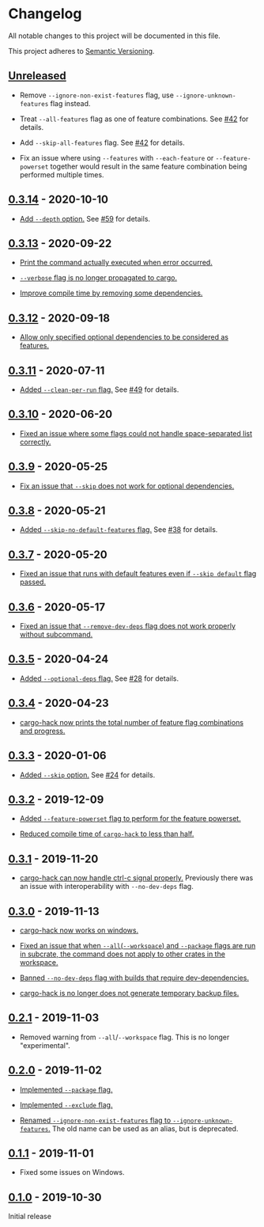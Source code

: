 # Changelog

All notable changes to this project will be documented in this file.

This project adheres to [Semantic Versioning](https://semver.org).

## [Unreleased]

* Remove `--ignore-non-exist-features` flag, use `--ignore-unknown-features` flag instead.

* Treat `--all-features` flag as one of feature combinations. See [#42][42] for details.

* Add `--skip-all-features` flag. See [#42][42] for details.

* Fix an issue where using `--features` with `--each-feature` or `--feature-powerset` together would result in the same feature combination being performed multiple times.

[42]: https://github.com/taiki-e/cargo-hack/pull/42

## [0.3.14] - 2020-10-10

* [Add `--depth` option.][59] See [#59][59] for details.

[59]: https://github.com/taiki-e/cargo-hack/pull/59

## [0.3.13] - 2020-09-22

* [Print the command actually executed when error occurred.](https://github.com/taiki-e/cargo-hack/pull/55)

* [`--verbose` flag is no longer propagated to cargo.](https://github.com/taiki-e/cargo-hack/pull/55)

* [Improve compile time by removing some dependencies.](https://github.com/taiki-e/cargo-hack/pull/54)

## [0.3.12] - 2020-09-18

* [Allow only specified optional dependencies to be considered as features.](https://github.com/taiki-e/cargo-hack/pull/51)

## [0.3.11] - 2020-07-11

* [Added `--clean-per-run` flag.][49] See [#49][49] for details.

[49]: https://github.com/taiki-e/cargo-hack/pull/49

## [0.3.10] - 2020-06-20

* [Fixed an issue where some flags could not handle space-separated list correctly.][46]

[46]: https://github.com/taiki-e/cargo-hack/pull/46

## [0.3.9] - 2020-05-25

* [Fix an issue that `--skip` does not work for optional dependencies.][43]

[43]: https://github.com/taiki-e/cargo-hack/pull/43

## [0.3.8] - 2020-05-21

* [Added `--skip-no-default-features` flag.][41] See [#38][38] for details.

[38]: https://github.com/taiki-e/cargo-hack/pull/38
[41]: https://github.com/taiki-e/cargo-hack/pull/41

## [0.3.7] - 2020-05-20

* [Fixed an issue that runs with default features even if `--skip default` flag passed.][37]

[37]: https://github.com/taiki-e/cargo-hack/pull/37

## [0.3.6] - 2020-05-17

* [Fixed an issue that `--remove-dev-deps` flag does not work properly without subcommand.][36]

[36]: https://github.com/taiki-e/cargo-hack/pull/36

## [0.3.5] - 2020-04-24

* [Added `--optional-deps` flag.][34] See [#28][28] for details.

[28]: https://github.com/taiki-e/cargo-hack/pull/28
[34]: https://github.com/taiki-e/cargo-hack/pull/34

## [0.3.4] - 2020-04-23

* [cargo-hack now prints the total number of feature flag combinations and progress.][32]

[32]: https://github.com/taiki-e/cargo-hack/pull/32

## [0.3.3] - 2020-01-06

* [Added `--skip` option.][25] See [#24][24] for details.

[24]: https://github.com/taiki-e/cargo-hack/pull/24
[25]: https://github.com/taiki-e/cargo-hack/pull/25

## [0.3.2] - 2019-12-09

* [Added `--feature-powerset` flag to perform for the feature powerset.][23]

* [Reduced compile time of `cargo-hack` to less than half.][22]

[22]: https://github.com/taiki-e/cargo-hack/pull/22
[23]: https://github.com/taiki-e/cargo-hack/pull/23

## [0.3.1] - 2019-11-20

* [cargo-hack can now handle ctrl-c signal properly.][20] Previously there was an issue with interoperability with `--no-dev-deps` flag.

[20]: https://github.com/taiki-e/cargo-hack/pull/20

## [0.3.0] - 2019-11-13

* [cargo-hack now works on windows.][17]

* [Fixed an issue that when `--all`(`--workspace`) and `--package` flags are run in subcrate, the command does not apply to other crates in the workspace.][17]

* [Banned `--no-dev-deps` flag with builds that require dev-dependencies.][16]

* [cargo-hack is no longer does not generate temporary backup files.][14]

[14]: https://github.com/taiki-e/cargo-hack/pull/14
[16]: https://github.com/taiki-e/cargo-hack/pull/16
[17]: https://github.com/taiki-e/cargo-hack/pull/17

## [0.2.1] - 2019-11-03

* Removed warning from `--all`/`--workspace` flag. This is no longer "experimental".

## [0.2.0] - 2019-11-02

* [Implemented `--package` flag.][12]

* [Implemented `--exclude` flag.][12]

* [Renamed `--ignore-non-exist-features` flag to `--ignore-unknown-features`.][10]
  The old name can be used as an alias, but is deprecated.

[10]: https://github.com/taiki-e/cargo-hack/pull/10
[12]: https://github.com/taiki-e/cargo-hack/pull/12

## [0.1.1] - 2019-11-01

* Fixed some issues on Windows.

## [0.1.0] - 2019-10-30

Initial release

[Unreleased]: https://github.com/taiki-e/cargo-hack/compare/v0.3.14...HEAD
[0.3.14]: https://github.com/taiki-e/cargo-hack/compare/v0.3.13...v0.3.14
[0.3.13]: https://github.com/taiki-e/cargo-hack/compare/v0.3.12...v0.3.13
[0.3.12]: https://github.com/taiki-e/cargo-hack/compare/v0.3.11...v0.3.12
[0.3.11]: https://github.com/taiki-e/cargo-hack/compare/v0.3.10...v0.3.11
[0.3.10]: https://github.com/taiki-e/cargo-hack/compare/v0.3.9...v0.3.10
[0.3.9]: https://github.com/taiki-e/cargo-hack/compare/v0.3.8...v0.3.9
[0.3.8]: https://github.com/taiki-e/cargo-hack/compare/v0.3.7...v0.3.8
[0.3.7]: https://github.com/taiki-e/cargo-hack/compare/v0.3.6...v0.3.7
[0.3.6]: https://github.com/taiki-e/cargo-hack/compare/v0.3.5...v0.3.6
[0.3.5]: https://github.com/taiki-e/cargo-hack/compare/v0.3.4...v0.3.5
[0.3.4]: https://github.com/taiki-e/cargo-hack/compare/v0.3.3...v0.3.4
[0.3.3]: https://github.com/taiki-e/cargo-hack/compare/v0.3.2...v0.3.3
[0.3.2]: https://github.com/taiki-e/cargo-hack/compare/v0.3.1...v0.3.2
[0.3.1]: https://github.com/taiki-e/cargo-hack/compare/v0.3.0...v0.3.1
[0.3.0]: https://github.com/taiki-e/cargo-hack/compare/v0.2.1...v0.3.0
[0.2.1]: https://github.com/taiki-e/cargo-hack/compare/v0.2.0...v0.2.1
[0.2.0]: https://github.com/taiki-e/cargo-hack/compare/v0.1.1...v0.2.0
[0.1.1]: https://github.com/taiki-e/cargo-hack/compare/v0.1.0...v0.1.1
[0.1.0]: https://github.com/taiki-e/cargo-hack/releases/tag/v0.1.0
